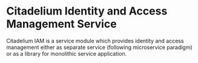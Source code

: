 # Citadelium Identity and Access Management Service

Citadelium IAM is a service module which provides identity and access
management either as separate service (following microservice paradigm) or as
a library for monolithic service application.
